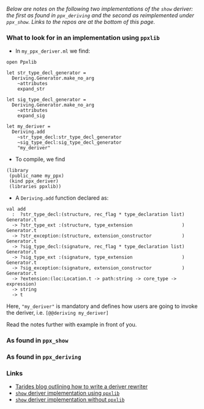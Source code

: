 _Below are notes on the following two implementations of the `show` deriver: the first as found in `ppx_deriving` and the second as reimplemented under `ppx_show`. Links to the repos are at the bottom of this page._

### What to look for in an implementation using `ppxlib`
- In `my_ppx_deriver.ml` we find:
``` 
open Ppxlib

let str_type_decl_generator =
  Deriving.Generator.make_no_arg
    ~attributes
    expand_str

let sig_type_decl_generator =
  Deriving.Generator.make_no_arg
    ~attributes
    expand_sig

let my_deriver =
  Deriving.add
    ~str_type_decl:str_type_decl_generator
    ~sig_type_decl:sig_type_decl_generator
    "my_deriver"
```
- To compile, we find
```
(library
 (public_name my_ppx)
 (kind ppx_deriver)
 (libraries ppxlib))
 ```

- A `Deriving.add` function declared as:
```
val add
  :  ?str_type_decl:(structure, rec_flag * type_declaration list) Generator.t
  -> ?str_type_ext :(structure, type_extension                  ) Generator.t
  -> ?str_exception:(structure, extension_constructor           ) Generator.t
  -> ?sig_type_decl:(signature, rec_flag * type_declaration list) Generator.t
  -> ?sig_type_ext :(signature, type_extension                  ) Generator.t
  -> ?sig_exception:(signature, extension_constructor           ) Generator.t
  -> ?extension:(loc:Location.t -> path:string -> core_type -> expression)
  -> string
  -> t
  ```
Here, `"my_deriver"` is mandatory and defines how users are going to invoke the deriver, i.e. `[@@deriving my_deriver]`

Read the notes further with example in front of you.

### As found in `ppx_show`

### As found in `ppx_deriving`

### Links
- [Tarides blog outlining how to write a deriver rewriter](https://tarides.com/blog/2019-05-09-an-introduction-to-ocaml-ppx-ecosystem#writing-a-deriver)
- [`show` deriver implementation using `ppxlib`](https://github.com/thierry-martinez/ppx_show/)
- [`show` deriver implementation without `ppxlib`](https://github.com/ocaml-ppx/ppx_deriving/blob/master/src_plugins/show/ppx_deriving_show.cppo.ml)
